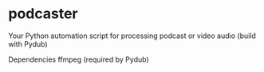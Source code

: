 # podcaster
Your Python automation script for processing podcast or video audio (build with Pydub)

Dependencies
ffmpeg (required by Pydub)